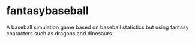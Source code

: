 # fantasybaseball
A baseball simulation game based on baseball statistics but using fantasy characters such as dragons and dinosaurs
